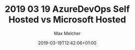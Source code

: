 ---
title: "2019 03 19 AzureDevOps Self Hosted vs Microsoft Hosted"
date: 2019-03-19T12:42:06+01:00
2019: "03"
author: "Max Melcher"
draft: true
categories:
  - Website
tags:
  - Wordpress
  - Hugo
  - Performance
featured: "images/featured.jpg"
featuredalt : ""
hashtags: 
  - "#azure"
---